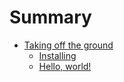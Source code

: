 # Summary

- [Taking off the ground](1-taking-off-the-ground.md)
    - [Installing](1-1-installing.md)
    - [Hello, world!](1-2-hello-world.md)
